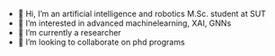 - 👋 Hi, I’m an artificial intelligence and robotics M.Sc. student at SUT
- 👀 I’m interested in advanced machinelearning, XAI, GNNs
- 🌱 I’m currently a researcher
- 💞️ I’m looking to collaborate on phd programs


<!---
madarvishian/madarvishian is a ✨ special ✨ repository because its `README.md` (this file) appears on your GitHub profile.
You can click the Preview link to take a look at your changes.
--->
